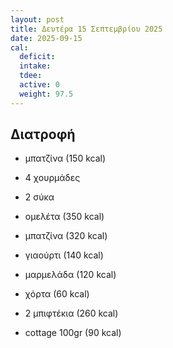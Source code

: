 ```yaml
---
layout: post
title: Δευτέρα 15 Σεπτεμβρίου 2025
date: 2025-09-15
cal:
  deficit: 
  intake: 
  tdee: 
  active: 0
  weight: 97.5 
---
```


## Διατροφή

- μπατζίνα (150 kcal)
- 4 χουρμάδες
- 2 σύκα

- ομελέτα (350 kcal)
- μπατζίνα (320 kcal)

- γιαούρτι (140 kcal)
- μαρμελάδα (120 kcal)

- χόρτα (60 kcal)
- 2 μπιφτέκια (260 kcal)
- cottage 100gr (90 kcal)


<!---  ![pic](/pics/2025-09-15/yogurt.jpg)<br> -->
